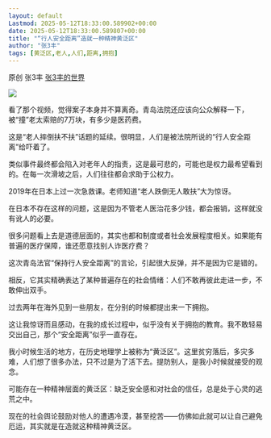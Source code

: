 ```yaml
---
layout: default
Lastmod: 2025-05-12T18:33:00.589902+00:00
date: 2025-05-12T18:33:00.589807+00:00
title: "“行人安全距离”造就一种精神黄泛区"
author: "张3丰"
tags: [黄泛区,老人,人们,距离,拥抱]
---
```


原创 张3丰 [张3丰的世界](javascript:void(0);)

![](https://images.weserv.nl/?url=https%3A//mmbiz.qpic.cn/mmbiz_jpg/DTib2Nt9KfbWeCYOsyfZY7fzhWExOsuTiaiaCeAicUcv5DmqIvIaYtFWZT2trX4PugOsGiasLhkohsibjibcyhyPib063g/640%3Fwx_fmt%3Djpeg)

看了那个视频，觉得案子本身并不算离奇。青岛法院还应该向公众解释一下，被“撞”老太索赔的7万块，有多少是医药费。

  

这是“老人摔倒扶不扶”话题的延续。很明显，人们是被法院所说的“行人安全距离”给吓着了。

  

类似事件最终都会陷入对老年人的指责，这是最可悲的，可能也是权力最希望看到的。在每一次滑坡之后，人们往往都会求助于公权力。

  

2019年在日本上过一次急救课。老师知道“老人跌倒无人敢扶”大为惊讶。

  

在日本不存在这样的问题，这是因为不管老人医治花多少钱，都会报销，这样就没有讹人的必要。

  

很多问题看上去是道德层面的，其实也都和制度或者社会发展程度相关。如果能有普遍的医疗保障，谁还愿意找别人诈医疗费？

  

这次青岛法官“保持行人安全距离”的言论，引起很大反弹，并不是因为它是错的。

  

相反，它其实精确表达了某种普遍存在的社会情绪：人们不敢再彼此走进一步，不敢伸出双手。

  

过去两年在海外见到一些朋友，在分别的时候都提出来一下拥抱。

  

这让我惊讶而且感动，在我的成长过程中，似乎没有关于拥抱的教育。我不敢轻易交出自己，那个“安全距离”似乎一直存在。

  

我小时候生活的地方，在历史地理学上被称为“黄泛区”。这里贫穷落后，多灾多难，人们想了很多办法，只不过是为了活下去。提防别人，是我小时候就接受的观念。

  

可能存在一种精神层面的黄泛区：缺乏安全感和对社会的信任，总是处于心灵的逃荒之中。

  

现在的社会舆论鼓励对他人的遭遇冷漠，甚至挖苦——仿佛如此就可以让自己避免厄运，其实就是在造就这种精神黄泛区。

